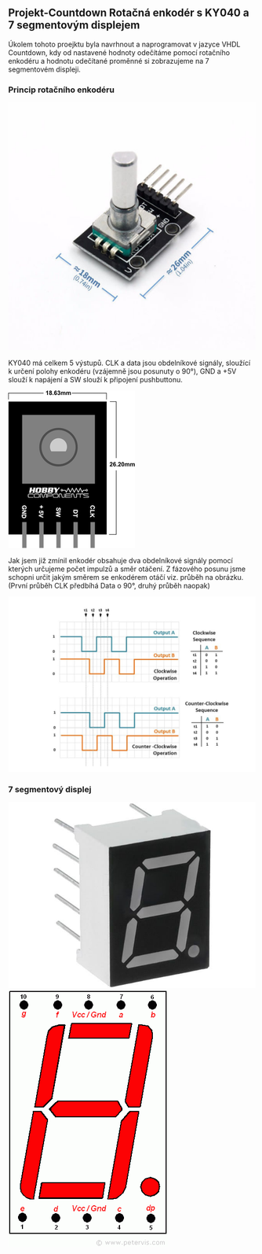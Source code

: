 ## Projekt-Countdown Rotačná enkodér s KY040 a 7 segmentovým displejem 
Úkolem tohoto proejktu byla navrhnout a naprogramovat v jazyce VHDL Countdown, kdy od nastavené hodnoty odečítáme pomocí rotačního enkodéru a hodnotu odečítané proměnné si zobrazujeme na 7 segmentovém displeji. 

### Princip rotačního enkodéru 

![KY040](https://github.com/xstupk04/Digital-electronics-1/blob/master/Labs/Project%20/Image/Rotary-Encoder-Module-Brick-Sensor-Development-for-Ky-040.jpg)

KY040 má celkem 5 výstupů. CLK a data jsou obdelníkové signály, sloužící k určení polohy enkodéru (vzájemně jsou posunuty o 90°), GND a +5V slouží k napájení a SW slouží k připojení pushbuttonu. 

![KY040-Pins](https://github.com/xstupk04/Digital-electronics-1/blob/master/Labs/Project%20/Image/Rotary_Encoder_Pinout_and_PCB%20Dimensions.png)

Jak jsem již zmínil enkodér obsahuje dva obdelníkové signály pomocí kterých určujeme počet impulzů a směr otáčení. Z fázového posunu jsme schopni určit jakým směrem se enkodérem otáčí viz. průběh na obrázku. (První průběh CLK předbíhá Data o 90°, druhý průběh naopak) 

![KY040-Prubeh](https://github.com/xstupk04/Digital-electronics-1/blob/master/Labs/Project%20/Image/Sn%C3%ADmek%20obrazovky%202020-04-30%20v%C2%A09.39.39.png)

### 7 segmentový displej 
![DISP_Full](https://github.com/xstupk04/Digital-electronics-1/blob/master/Labs/Project%20/Image/led-7-mi-segmentovy-displej-9.9mm-rudy-cerveny-12m-0.jpg.big.jpg)
![DISP_Contacts](https://github.com/xstupk04/Digital-electronics-1/blob/master/Labs/Project%20/Image/7-segment-display-pinout.gif)





